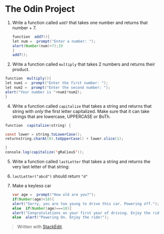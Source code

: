# The Odin Project 
1.  Write a function called  `add7`  that takes one number and returns that number + 7.
	```java
	function  add7(){
	let num =  prompt("Enter a number: ");
	alert(Number(num)+7);19
	}
	add7();
	```

2.  Write a function called  `multiply`  that takes 2 numbers and returns their product.

```java
function  multiply(){
let num1 =  prompt("Enter the first number: ");
let num2 =  prompt("Enter the second number: ");
alert("Your number is "+num1*num2);
}
```

4.  Write a function called  `capitalize`  that takes a string and returns that string with  _only_  the first letter capitalized. Make sure that it can take strings that are lowercase, UPPERCASE or BoTh.
```java
function  capitalize(string) {

const lower = string.toLowerCase();
returnstring.charAt(0).toUpperCase() + lower.slice(1);

}
console.log(capitalize('gRaCiouS'));
```

5.  Write a function called  `lastLetter`  that takes a string and returns the very last letter of that string:

6.  `lastLetter("abcd")`  should return  `"d"`

7. Make a keyless car
	```java
	var age =  prompt("How old are you?");
	if(Number(age)<18){
	alert("Sorry, you are too young to drive this car. Powering off.");}
	else  if(Number(age)===18){
	alert("Congratulations on your first year of driving. Enjoy the ride!");}
	else  alert("Powering On. Enjoy the ride!");
	```

> Written with [StackEdit](https://stackedit.io/).
<!--stackedit_data:
eyJoaXN0b3J5IjpbLTE5ODUxMjExMjgsLTExMjUyMDk3NDEsLT
EwMjgzOTYwMzMsMTc0NDIwNzEzOSwtOTIyNjQ4MjI3LDczMDk5
ODExNl19
-->